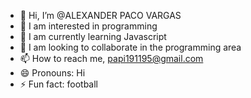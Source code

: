 - 👋 Hi, I’m @ALEXANDER PACO VARGAS
- 👀 I am interested in programming
- 🌱 I am currently learning Javascript
- 💞️ I am looking to collaborate in the programming area
- 📫 How to reach me, papi191195@gmail.com
- 😄 Pronouns: Hi 
- ⚡ Fun fact: football
